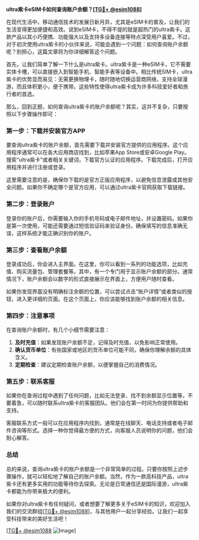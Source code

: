 **ultra紫卡eSIM卡如何查询账户余额？[[TG💪+ @esim1088](https://t.me/s/esim1088)]**

在现代生活中，移动通信技术的发展日新月异，尤其是eSIM卡的普及，让我们的生活变得更加便捷和高效。说到eSIM卡，不得不提的就是超热门的ultra紫卡。这款产品以其小巧便携、功能强大以及支持多设备连接等特点深受用户喜爱。不过，对于初次使用ultra紫卡的小伙伴来说，可能会遇到一个问题：如何查询账户余额呢？别担心，这篇文章将为你详细解答这个问题。

首先，让我们简单了解一下什么是ultra紫卡。ultra紫卡是一种eSIM卡，它不需要实体卡槽，可以直接嵌入到智能手机、智能手表等设备中。相比传统SIM卡，ultra紫卡的优势显而易见：无需更换物理卡，随时随地切换运营商网络，支持全球漫游，而且体积更小，便于携带。这些特性使得ultra紫卡成为许多科技爱好者和旅行者的首选。

那么，回到正题，如何查询ultra紫卡的账户余额呢？其实，这并不复杂，只要按照以下步骤操作即可：

### **第一步：下载并安装官方APP**
要查询ultra紫卡的账户余额，首先需要下载并安装官方提供的应用程序。这个应用程序通常可以在各大应用商店找到，比如苹果App Store或安卓Google Play。搜索“ultra紫卡”或者相关关键词，下载官方认证的应用程序。下载完成后，打开应用程序并进行注册或登录。

这里需要注意的是，确保你下载的是官方正版应用程序，以避免信息泄露或其他安全问题。如果你不确定哪个是官方应用，可以通过ultra紫卡官网获取下载链接。

### **第二步：登录账户**
登录你的账户后，你需要输入你的手机号码或电子邮件地址，并设置密码。如果你是第一次使用，可能还需要通过短信验证码来验证身份。确保填写的信息准确无误，这样系统才能正确识别你的账户。

### **第三步：查看账户余额**
登录成功后，你会进入主界面。在这里，你可以看到一系列的功能选项，比如充值、购买流量包、管理套餐等。其中，有一个专门用于显示账户余额的部分。通常情况下，账户余额会以数字的形式直接展示在界面上，方便用户随时查看。

如果你发现界面没有明确标注余额的位置，可以尝试点击“账户详情”或者类似的按钮，进入更详细的页面。在这个页面上，你应该能够找到账户余额的相关信息。

### **第四步：注意事项**
在查询账户余额时，有几个小细节需要注意：

1. **及时充值**：如果发现账户余额不足，记得及时充值，以免影响正常使用。
2. **确认货币单位**：有些国家或地区的货币单位可能不同，确保你理解余额的具体含义。
3. **定期检查**：建议定期检查账户余额，以便掌握自己的消费情况。

### **第五步：联系客服**
如果你在查询过程中遇到了任何问题，比如无法登录、找不到余额显示位置等，不要着急，可以随时联系ultra紫卡的客服团队。他们会在第一时间为你提供帮助和支持。

客服联系方式一般可以在应用程序内找到，通常是在线聊天、电话支持或者电子邮件咨询等形式。选择一种你觉得最方便的方式，向客服人员说明你的问题，他们会耐心解答。

### **总结**
总的来说，查询ultra紫卡的账户余额是一个非常简单的过程。只要你按照上述步骤操作，就可以轻松地了解自己的账户余额。当然，作为一款高科技产品，ultra紫卡还有更多实用的功能等待你去探索。无论是日常通信还是国际漫游，ultra紫卡都能为你带来极大的便利。

如果你对ultra紫卡有任何疑问，或者想要了解更多关于eSIM卡的知识，欢迎加入我们的交流群组[[TG💪+ @esim1088](https://t.me/s/esim1088)]，与其他用户一起分享经验。让我们一起享受科技带来的美好生活吧！

[[TG💪+ @esim1088](https://t.me/s/esim1088) ![Image](https://i.postimg.cc/4NQfJmqS/Snipaste-2025-05-13-00-14-12.png)]